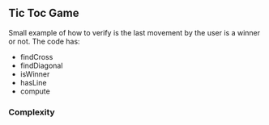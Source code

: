 ## Tic Toc Game

Small example of how to verify is the last movement by the user is a winner or not.
The code has: 
 - findCross
 - findDiagonal
 - isWinner
 - hasLine
 - compute
 
### Complexity